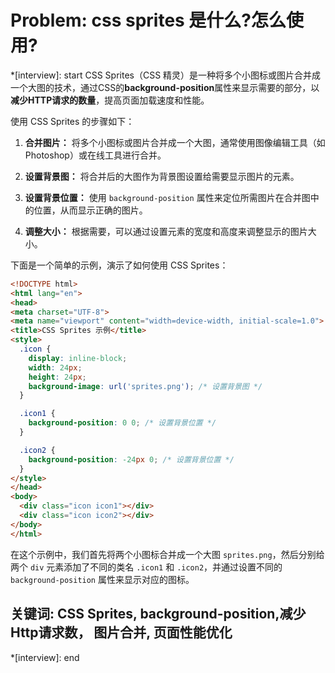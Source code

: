 # Problem: css sprites 是什么?怎么使用?

*[interview]: start
CSS Sprites（CSS 精灵）是一种将多个小图标或图片合并成一个大图的技术，通过CSS的**background-position**属性来显示需要的部分，以**减少HTTP请求的数量**，提高页面加载速度和性能。

使用 CSS Sprites 的步骤如下：

1. **合并图片：** 将多个小图标或图片合并成一个大图，通常使用图像编辑工具（如 Photoshop）或在线工具进行合并。

2. **设置背景图：** 将合并后的大图作为背景图设置给需要显示图片的元素。

3. **设置背景位置：** 使用 `background-position` 属性来定位所需图片在合并图中的位置，从而显示正确的图片。

4. **调整大小：** 根据需要，可以通过设置元素的宽度和高度来调整显示的图片大小。

下面是一个简单的示例，演示了如何使用 CSS Sprites：

```html
<!DOCTYPE html>
<html lang="en">
<head>
<meta charset="UTF-8">
<meta name="viewport" content="width=device-width, initial-scale=1.0">
<title>CSS Sprites 示例</title>
<style>
  .icon {
    display: inline-block;
    width: 24px;
    height: 24px;
    background-image: url('sprites.png'); /* 设置背景图 */
  }

  .icon1 {
    background-position: 0 0; /* 设置背景位置 */
  }

  .icon2 {
    background-position: -24px 0; /* 设置背景位置 */
  }
</style>
</head>
<body>
  <div class="icon icon1"></div>
  <div class="icon icon2"></div>
</body>
</html>
```

在这个示例中，我们首先将两个小图标合并成一个大图 `sprites.png`，然后分别给两个 `div` 元素添加了不同的类名 `.icon1` 和 `.icon2`，并通过设置不同的 `background-position` 属性来显示对应的图标。

## 关键词: CSS Sprites, background-position,减少Http请求数，  图片合并, 页面性能优化
*[interview]: end
